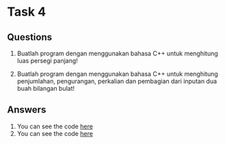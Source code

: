 # Task 4

## Questions

1. Buatlah program dengan menggunakan bahasa C++ untuk menghitung luas
   persegi panjang!

2. Buatlah program dengan menggunakan bahasa C++ untuk menghitung
   penjumlahan, pengurangan, perkalian dan pembagian dari inputan dua
   buah bilangan bulat!

## Answers

1. You can see the code [here](./area.cpp)
2. You can see the code [here](./arithmetic.cpp)

